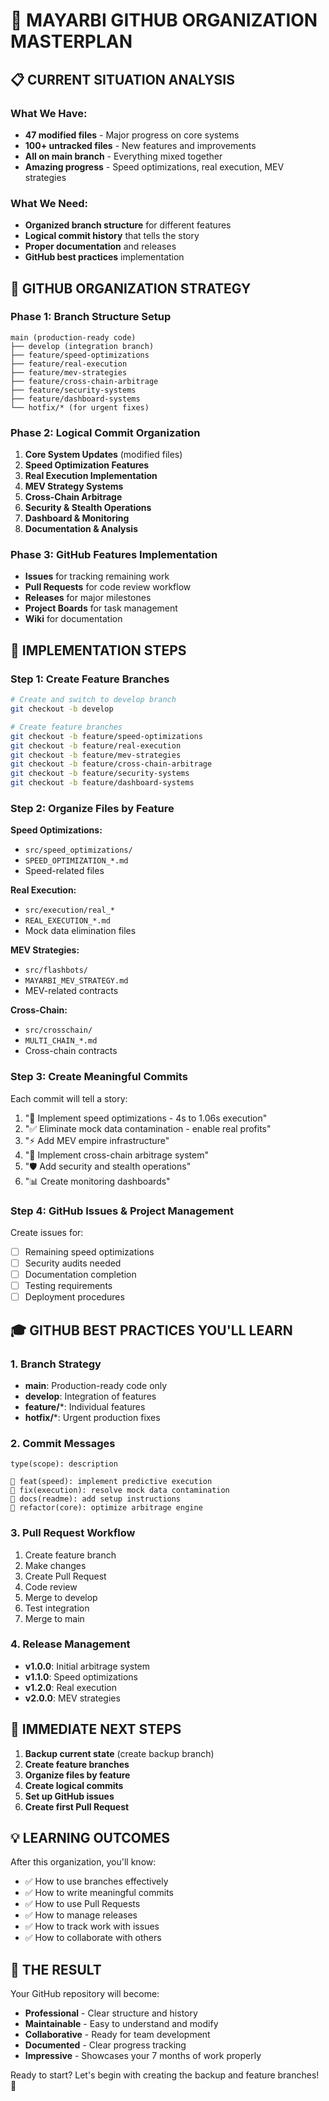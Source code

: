 # 🚀 MAYARBI GITHUB ORGANIZATION MASTERPLAN

## 📋 CURRENT SITUATION ANALYSIS

### What We Have:
- **47 modified files** - Major progress on core systems
- **100+ untracked files** - New features and improvements  
- **All on main branch** - Everything mixed together
- **Amazing progress** - Speed optimizations, real execution, MEV strategies

### What We Need:
- **Organized branch structure** for different features
- **Logical commit history** that tells the story
- **Proper documentation** and releases
- **GitHub best practices** implementation

## 🎯 GITHUB ORGANIZATION STRATEGY

### Phase 1: Branch Structure Setup
```
main (production-ready code)
├── develop (integration branch)
├── feature/speed-optimizations
├── feature/real-execution
├── feature/mev-strategies  
├── feature/cross-chain-arbitrage
├── feature/security-systems
├── feature/dashboard-systems
└── hotfix/* (for urgent fixes)
```

### Phase 2: Logical Commit Organization
1. **Core System Updates** (modified files)
2. **Speed Optimization Features** 
3. **Real Execution Implementation**
4. **MEV Strategy Systems**
5. **Cross-Chain Arbitrage**
6. **Security & Stealth Operations**
7. **Dashboard & Monitoring**
8. **Documentation & Analysis**

### Phase 3: GitHub Features Implementation
- **Issues** for tracking remaining work
- **Pull Requests** for code review workflow
- **Releases** for major milestones
- **Project Boards** for task management
- **Wiki** for documentation

## 🔧 IMPLEMENTATION STEPS

### Step 1: Create Feature Branches
```bash
# Create and switch to develop branch
git checkout -b develop

# Create feature branches
git checkout -b feature/speed-optimizations
git checkout -b feature/real-execution  
git checkout -b feature/mev-strategies
git checkout -b feature/cross-chain-arbitrage
git checkout -b feature/security-systems
git checkout -b feature/dashboard-systems
```

### Step 2: Organize Files by Feature
**Speed Optimizations:**
- `src/speed_optimizations/`
- `SPEED_OPTIMIZATION_*.md`
- Speed-related files

**Real Execution:**
- `src/execution/real_*`
- `REAL_EXECUTION_*.md`
- Mock data elimination files

**MEV Strategies:**
- `src/flashbots/`
- `MAYARBI_MEV_STRATEGY.md`
- MEV-related contracts

**Cross-Chain:**
- `src/crosschain/`
- `MULTI_CHAIN_*.md`
- Cross-chain contracts

### Step 3: Create Meaningful Commits
Each commit will tell a story:
1. "🚀 Implement speed optimizations - 4s to 1.06s execution"
2. "✅ Eliminate mock data contamination - enable real profits"
3. "⚡ Add MEV empire infrastructure"
4. "🌉 Implement cross-chain arbitrage system"
5. "🛡️ Add security and stealth operations"
6. "📊 Create monitoring dashboards"

### Step 4: GitHub Issues & Project Management
Create issues for:
- [ ] Remaining speed optimizations
- [ ] Security audits needed
- [ ] Documentation completion
- [ ] Testing requirements
- [ ] Deployment procedures

## 🎓 GITHUB BEST PRACTICES YOU'LL LEARN

### 1. Branch Strategy
- **main**: Production-ready code only
- **develop**: Integration of features
- **feature/***: Individual features
- **hotfix/***: Urgent production fixes

### 2. Commit Messages
```
type(scope): description

🚀 feat(speed): implement predictive execution
🐛 fix(execution): resolve mock data contamination  
📝 docs(readme): add setup instructions
🔧 refactor(core): optimize arbitrage engine
```

### 3. Pull Request Workflow
1. Create feature branch
2. Make changes
3. Create Pull Request
4. Code review
5. Merge to develop
6. Test integration
7. Merge to main

### 4. Release Management
- **v1.0.0**: Initial arbitrage system
- **v1.1.0**: Speed optimizations
- **v1.2.0**: Real execution
- **v2.0.0**: MEV strategies

## 🎯 IMMEDIATE NEXT STEPS

1. **Backup current state** (create backup branch)
2. **Create feature branches** 
3. **Organize files by feature**
4. **Create logical commits**
5. **Set up GitHub issues**
6. **Create first Pull Request**

## 💡 LEARNING OUTCOMES

After this organization, you'll know:
- ✅ How to use branches effectively
- ✅ How to write meaningful commits
- ✅ How to use Pull Requests
- ✅ How to manage releases
- ✅ How to track work with issues
- ✅ How to collaborate with others

## 🚀 THE RESULT

Your GitHub repository will become:
- **Professional** - Clear structure and history
- **Maintainable** - Easy to understand and modify
- **Collaborative** - Ready for team development
- **Documented** - Clear progress tracking
- **Impressive** - Showcases your 7 months of work properly

Ready to start? Let's begin with creating the backup and feature branches! 🎉
